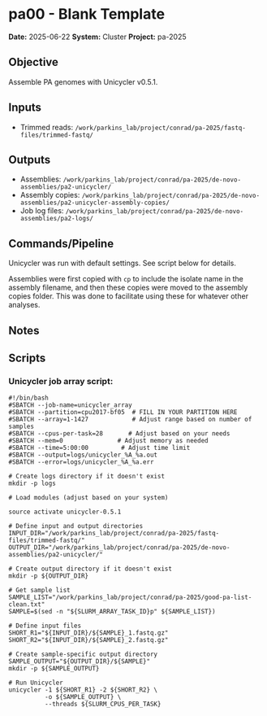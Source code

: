 # pa00 - Blank Template

**Date:** 2025-06-22
**System:** Cluster
**Project:** pa-2025

## Objective
Assemble PA genomes with Unicycler v0.5.1.
 

## Inputs
- Trimmed reads: `/work/parkins_lab/project/conrad/pa-2025/fastq-files/trimmed-fastq/`


## Outputs
- Assemblies: `/work/parkins_lab/project/conrad/pa-2025/de-novo-assemblies/pa2-unicycler/`
- Assembly copies: 
`/work/parkins_lab/project/conrad/pa-2025/de-novo-assemblies/pa2-unicycler-assembly-copies/`
- Job log files: `/work/parkins_lab/project/conrad/pa-2025/de-novo-assemblies/pa2-logs/`


## Commands/Pipeline
Unicycler was run with default settings. See script below for details.

Assemblies were first copied with `cp` to include the isolate name in the assembly filename, and then these 
copies were moved to the assembly copies folder. This was done to facilitate using these for whatever other 
analyses.


## Notes



## Scripts

### Unicycler job array script:
```
#!/bin/bash
#SBATCH --job-name=unicycler_array
#SBATCH --partition=cpu2017-bf05  # FILL IN YOUR PARTITION HERE
#SBATCH --array=1-1427            # Adjust range based on number of samples
#SBATCH --cpus-per-task=28       # Adjust based on your needs
#SBATCH --mem=0               # Adjust memory as needed
#SBATCH --time=5:00:00         # Adjust time limit
#SBATCH --output=logs/unicycler_%A_%a.out
#SBATCH --error=logs/unicycler_%A_%a.err

# Create logs directory if it doesn't exist
mkdir -p logs

# Load modules (adjust based on your system)

source activate unicycler-0.5.1

# Define input and output directories
INPUT_DIR="/work/parkins_lab/project/conrad/pa-2025/fastq-files/trimmed-fastq/"
OUTPUT_DIR="/work/parkins_lab/project/conrad/pa-2025/de-novo-assemblies/pa2-unicycler/"

# Create output directory if it doesn't exist
mkdir -p ${OUTPUT_DIR}

# Get sample list
SAMPLE_LIST="/work/parkins_lab/project/conrad/pa-2025/good-pa-list-clean.txt"
SAMPLE=$(sed -n "${SLURM_ARRAY_TASK_ID}p" ${SAMPLE_LIST})

# Define input files
SHORT_R1="${INPUT_DIR}/${SAMPLE}_1.fastq.gz"
SHORT_R2="${INPUT_DIR}/${SAMPLE}_2.fastq.gz"

# Create sample-specific output directory
SAMPLE_OUTPUT="${OUTPUT_DIR}/${SAMPLE}"
mkdir -p ${SAMPLE_OUTPUT}

# Run Unicycler
unicycler -1 ${SHORT_R1} -2 ${SHORT_R2} \
          -o ${SAMPLE_OUTPUT} \
          --threads ${SLURM_CPUS_PER_TASK}
```


